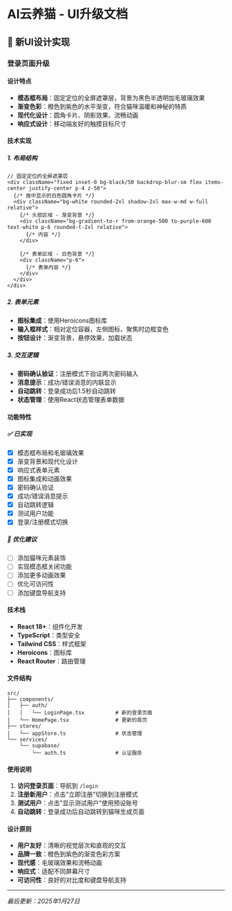 # AI云养猫 - UI升级文档

## 🎨 新UI设计实现

### 登录页面升级

#### 设计特点
- **模态框布局**：固定定位的全屏遮罩层，背景为黑色半透明加毛玻璃效果
- **渐变色彩**：橙色到紫色的水平渐变，符合猫咪温暖和神秘的特质
- **现代化设计**：圆角卡片、阴影效果、流畅动画
- **响应式设计**：移动端友好的触摸目标尺寸

#### 技术实现

##### 1. 布局结构
```tsx
// 固定定位的全屏遮罩层
<div className="fixed inset-0 bg-black/50 backdrop-blur-sm flex items-center justify-center p-4 z-50">
  {/* 居中显示的白色圆角卡片 */}
  <div className="bg-white rounded-2xl shadow-2xl max-w-md w-full relative">
    {/* 头部区域 - 渐变背景 */}
    <div className="bg-gradient-to-r from-orange-500 to-purple-600 text-white p-6 rounded-t-2xl relative">
      {/* 内容 */}
    </div>
    
    {/* 表单区域 - 白色背景 */}
    <div className="p-6">
      {/* 表单内容 */}
    </div>
  </div>
</div>
```

##### 2. 表单元素
- **图标集成**：使用Heroicons图标库
- **输入框样式**：相对定位容器，左侧图标，聚焦时边框变色
- **按钮设计**：渐变背景，悬停效果，加载状态

##### 3. 交互逻辑
- **密码确认验证**：注册模式下验证两次密码输入
- **消息提示**：成功/错误消息的内联显示
- **自动跳转**：登录成功后1.5秒自动跳转
- **状态管理**：使用React状态管理表单数据

#### 功能特性

##### ✅ 已实现
- [x] 模态框布局和毛玻璃效果
- [x] 渐变背景和现代化设计
- [x] 响应式表单元素
- [x] 图标集成和动画效果
- [x] 密码确认验证
- [x] 成功/错误消息提示
- [x] 自动跳转逻辑
- [x] 测试用户功能
- [x] 登录/注册模式切换

##### 🔄 优化建议
- [ ] 添加猫咪元素装饰
- [ ] 实现模态框关闭功能
- [ ] 添加更多动画效果
- [ ] 优化可访问性
- [ ] 添加键盘导航支持

#### 技术栈
- **React 18+**：组件化开发
- **TypeScript**：类型安全
- **Tailwind CSS**：样式框架
- **Heroicons**：图标库
- **React Router**：路由管理

#### 文件结构
```
src/
├── components/
│   ├── auth/
│   │   └── LoginPage.tsx          # 新的登录页面
│   └── HomePage.tsx               # 更新的首页
├── stores/
│   └── appStore.ts                # 状态管理
└── services/
    └── supabase/
        └── auth.ts                # 认证服务
```

#### 使用说明

1. **访问登录页面**：导航到 `/login`
2. **注册新用户**：点击"立即注册"切换到注册模式
3. **测试用户**：点击"显示测试用户"使用预设账号
4. **自动跳转**：登录成功后自动跳转到猫咪生成页面

#### 设计原则
- **用户友好**：清晰的视觉层次和直观的交互
- **品牌一致**：橙色到紫色的渐变色彩方案
- **现代感**：毛玻璃效果和流畅动画
- **响应式**：适配不同屏幕尺寸
- **可访问性**：良好的对比度和键盘导航支持

---

*最后更新：2025年1月27日* 